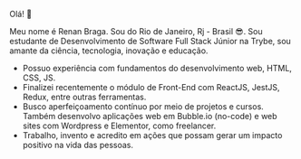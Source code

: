 Olá! 👋

Meu nome é Renan Braga. Sou do Rio de Janeiro, Rj - Brasil :sunglasses:.
Sou estudante de Desenvolvimento de Software Full Stack Júnior na Trybe, sou amante da ciência, tecnologia, inovação e educação.
- Possuo experiência com fundamentos do desenvolvimento web, HTML, CSS, JS.
- Finalizei recentemente o módulo de Front-End com ReactJS, JestJS, Redux, entre outras ferramentas.
- Busco aperfeiçoamento contínuo por meio de projetos e cursos. Também desenvolvo aplicações web em Bubble.io (no-code) e web sites com Wordpress e Elementor, como freelancer.
- Trabalho, invento e acredito em ações que possam gerar um impacto positivo na vida das pessoas.
<!--
**renanpbraga/renanpbraga** is a ✨ _special_ ✨ repository because its `README.md` (this file) appears on your GitHub profile.

Here are some ideas to get you started:

- 🔭 I’m currently working on ...
- 🌱 I’m currently learning ...
- 👯 I’m looking to collaborate on ...
- 🤔 I’m looking for help with ...
- 💬 Ask me about ...
- 📫 How to reach me: ...
- 😄 Pronouns: ...
- ⚡ Fun fact: ...
-->
